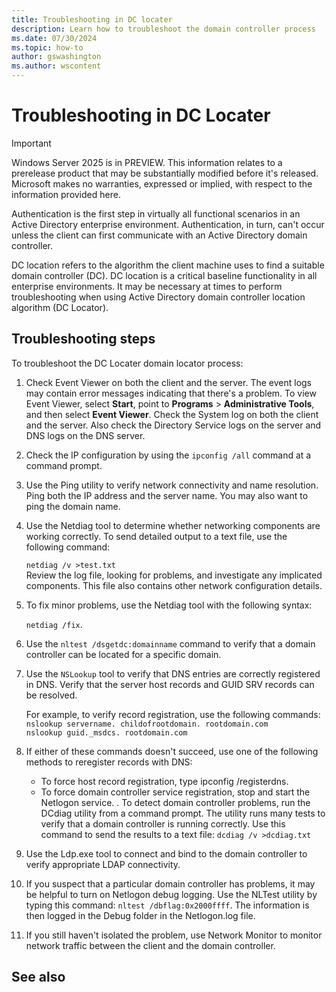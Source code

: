 ```yaml
---
title: Troubleshooting in DC locater
description: Learn how to troubleshoot the domain controller process
ms.date: 07/30/2024
ms.topic: how-to
author: gswashington
ms.author: wscontent
---
```


<!-- Other article in Learn refer to the DC location algorithm as "DC Locator". I have adopted this naming convention for this article even though the original version of the article did not use it. -->

# Troubleshooting in DC Locater

> [!IMPORTANT]
> Windows Server 2025 is in PREVIEW. This information relates to a prerelease product that may be substantially modified before it's released. Microsoft makes no warranties, expressed or implied, with respect to the information provided here.

Authentication is the first step in virtually all functional scenarios in an Active Directory enterprise environment. Authentication, in turn, can't occur unless the client can first communicate with an Active Directory domain controller.

DC location refers to the algorithm the client machine uses to find a suitable domain controller (DC). DC location is a critical baseline functionality in all enterprise environments. It may be necessary at times to perform troubleshooting when using Active Directory domain controller location algorithm (DC Locator).

## Troubleshooting steps

To troubleshoot the DC Locater domain locator process:

1. Check Event Viewer on both the client and the server. The event logs may contain error messages indicating that there's a problem. To view Event Viewer, select **Start**, point to **Programs** > **Administrative Tools**, and then select **Event Viewer**. Check the System log on both the client and the server. Also check the Directory Service logs on the server and DNS logs on the DNS server.
1. Check the IP configuration by using the `ipconfig /all` command at a command prompt.
1. Use the Ping utility to verify network connectivity and name resolution. Ping both the IP address and the server name. You may also want to ping the domain name.
1. Use the Netdiag tool to determine whether networking components are working correctly. To send detailed output to a text file, use the following command:

    `netdiag /v >test.txt`  
    Review the log file, looking for problems, and investigate any implicated components. This file also contains other network configuration details.  
1. To fix minor problems, use the Netdiag tool with the following syntax:

    `netdiag /fix`.
1. Use the `nltest /dsgetdc:domainname` command to verify that a domain controller can be located for a specific domain.
1. Use the `NSLookup` tool to verify that DNS entries are correctly registered in DNS. Verify that the server host records and GUID SRV records can be resolved.

    For example, to verify record registration, use the following commands:  
        `nslookup servername. childofrootdomain. rootdomain.com`  
        `nslookup guid._msdcs. rootdomain.com`  

1. If either of these commands doesn't succeed, use one of the following methods to reregister records with DNS:
   - To force host record registration, type ipconfig /registerdns.
   - To force domain controller service registration, stop and start the Netlogon service.
. To detect domain controller problems, run the DCdiag utility from a command prompt. The utility runs many tests to verify that a domain controller is running correctly. Use this command to send the results to a text file: `dcdiag /v >dcdiag.txt`  

1. Use the Ldp.exe tool to connect and bind to the domain controller to verify appropriate LDAP connectivity.
1. If you suspect that a particular domain controller has problems, it may be helpful to turn on Netlogon debug logging. Use the NLTest utility by typing this command: `nltest /dbflag:0x2000ffff`. The information is then logged in the Debug folder in the Netlogon.log file.
1. If you still haven't isolated the problem, use Network Monitor to monitor network traffic between the client and the domain controller.

## See also